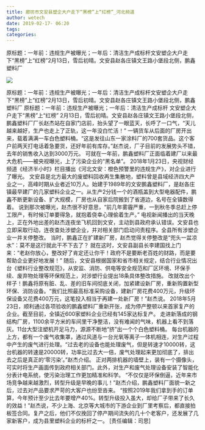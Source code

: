 ```yaml
---
title: 廊坊市文安县塑企大户走下“黑榜”上“红榜”_河北频道
author: wetech
date: 2019-02-17- 06:20
tags: 
categories: 
---
```

原标题：一年前：违规生产被曝光；一年后：清洁生产成标杆文安塑企大户走下“黑榜”上“红榜”2月13日，雪后初晴。文安县赵各庄镇文王路小堡段北侧，鹏鑫塑料厂
<!-- more -->
                
<img align="center" border="0" src="http://p2.ifengimg.com/a/2016/0810/204c433878d5cf9size1_w16_h16.png" />
                
                
            
原标题：一年前：违规生产被曝光；一年后：清洁生产成标杆文安塑企大户走下“黑榜”上“红榜”2月13日，雪后初晴。文安县赵各庄镇文王路小堡段北侧，鹏鑫塑料厂
原标题：一年前：违规生产被曝光；一年后：清洁生产成标杆
文安塑企大户走下“黑榜”上“红榜”
2月13日，雪后初晴。文安县赵各庄镇文王路小堡段北侧，鹏鑫塑料厂厂长赵杰站在自家门店前，抬头望了一眼蓝天，长呼了一口气，“天儿越来越好，生产也走上了正轨，这一年没白忙活！”
一辆货车从后面的厂房开出来，载着满满一车白色塑料桶。“这是发往山东一家涂料厂的700套货品。这个客户前两天打电话着急要货，还好年前有库存。”赵杰说，厂子目前的发展势头不错，去年的销售收入达到3000万元。
可就在一年前，鹏鑫塑料厂正面临着建厂以来最大危机——被央视曝光，上了污染企业的“黑名单”。
2018年1月23日，央视财经频道《经济半小时》栏目播出《河北文安：橙色预警里的违规生产》，对企业进行了曝光。
文安县是北方最大的废塑料回收再生集散地，塑料曾是县域经济四大产业之一，高峰时期从业者近10万人。始建于1989年的文安鹏鑫塑料厂，是赵各庄镇最早建厂的几家塑料企业之一。从生产2分钱一个的酒瓶盖到大型电器配件，鹏鑫不断更新设备、扩大规模，厂房也从自家后院搬到了省道边，名号在全镇数得着。
说到那次被曝光，赵杰很不好意思，“前几年雾霾严重，一到秋冬季总赶上停工限产，有时候订单要得急，就抱着侥幸心理偷着生产。”
电视新闻播出的当天晚上，正在外地出差的赵杰连夜坐飞机回到文安，主动到县政府承认错误。文安县也立即采取行动，连夜查处涉塑企业，并对相关部门启动问责程序。全县所有涉塑企业一并关停整改。
当时，鹏鑫正在扩建新厂房，赵杰觉得关停整改是“兜头一盆凉水”：莫不是这行就此干不下去了？
就在这时，文安县副县长李建国找上门来：“老赵你放心，整改好了肯定还让你干！政府不是要断老百姓的财路，而是要帮助企业更好地发展！”
随后，文安县根据国家和省市相关规定，结合行业情况出台《塑料行业整改规范》，从安监、消防、供电等安全规范和厂区环境、环保手续、废弃物处理等环保规范上，对涉塑行业提出18条具体整改措施。
改就改出个样子！鹏鑫将原有脏、乱、差的旧车间彻底关闭，加紧建设新厂房，重新购置新型环保、消防设备。“我们比照最高标准采购设备，建新厂房花费400万元，升级环保设备又花费400万元，这笔投入相当于再建一处新厂房！”赵杰说。
2018年5月23日，顺利通过各项验收的鹏鑫塑料厂重新开张，成为停产整顿以来首家复产的企业。截至目前，全镇近600家塑料企业已经有145家达标复产。
走进新落成的钢结构厂房，1100余平方米的车间里干净整洁，没有难闻的气味，机器上看不到落灰。11台大型注塑机开足马力，源源不断地“挤”出一个个白色塑料桶。
每台机器的上方，都有一个废气收集罩，通过风道与一台光氧等离子一体机相连，对生产过程中产生的废气进行处理。“过去老的设备也能处理废气，但是转速才10000转，这台机器的转速是20000转，功率比过去大一倍，废气处理起来更加彻底了，排出去之后是真正的‘零污染’。”赵杰介绍。
正对两排机器的墙壁上，装有一个摄像头，可实时将生产画面传到政府相关部门。此外，对生产和废气处理设备安装了智能化分表计电系统，使污染治理工作更加精准和科学。
“不仅仅是环保倒逼，近年来市场竞争越来越激烈，转型升级是早晚的事儿！”赵杰介绍，鹏鑫塑料厂面貌一新之后，过去对产品要求严苛的大客户也纷至沓来。
“按照2019年我们拿到手的订单算，今年预计至少比去年要增产40%。转型升级投入虽大，却给厂子带来了长久的效益！”赵杰说，不少上海、北京等大城市的下游企业到厂里考察后，都直接拍板签合同。复产之后，他们不仅挽回了停产期间流失的几十个老客户，还发展了几家新客户，成为县里塑料企业的标杆之一。
[责任编辑：司思]
            
